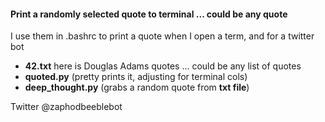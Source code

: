 #### Print a randomly selected quote to terminal ... could be any quote
I use them in .bashrc to print a quote when I open a term, and for a twitter bot

* **42.txt** here is Douglas Adams quotes ... could be any list of quotes  
* **quoted.py** (pretty prints it, adjusting for terminal cols)  
* **deep_thought.py** (grabs a random quote from **txt file**)  

Twitter @zaphodbeeblebot  
